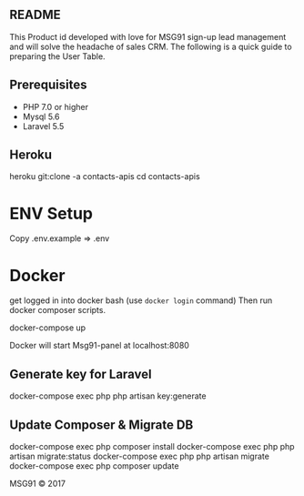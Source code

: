 ## README

This Product id developed with love for MSG91 sign-up lead management and will solve the headache of sales CRM.
The following is a quick guide to preparing the User Table.

Prerequisites
-------------
* PHP 7.0 or higher
* Mysql 5.6
* Laravel 5.5


Heroku
------------
heroku git:clone -a contacts-apis
cd contacts-apis


ENV Setup
=============
Copy 
  .env.example => .env 


Docker
=========

get logged in into docker bash (use `docker login` command)
Then run docker composer scripts.

  docker-compose up

Docker will start Msg91-panel at localhost:8080


Generate key for Laravel
-------------------
  docker-compose exec php php artisan key:generate


Update Composer & Migrate DB
-----------------

  docker-compose exec php composer install
  docker-compose exec php php artisan migrate:status
  docker-compose exec php php artisan migrate
  docker-compose exec php composer update



MSG91 &copy; 2017

